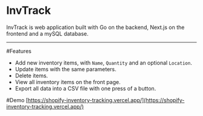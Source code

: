 # InvTrack

InvTrack is web application built with Go on the backend, Next.js on the frontend and a mySQL database.

----

#Features

* Add new inventory items, with `Name`, `Quantity` and an optional `Location`.
* Update items with the same parameters.
* Delete items.
* View all inventory items on the front page.
* Export all data into a CSV file with one press of a button.

#Demo
[https://shopify-inventory-tracking.vercel.app/](https://shopify-inventory-tracking.vercel.app/)
